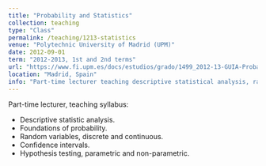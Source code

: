 ```yaml
---
title: "Probability and Statistics"
collection: teaching
type: "Class"
permalink: /teaching/1213-statistics
venue: "Polytechnic University of Madrid (UPM)"
date: 2012-09-01
term: "2012-2013, 1st and 2nd terms"
url: "https://www.fi.upm.es/docs/estudios/grado/1499_2012-13-GUIA-Probabilidades%20y%20Estadistica%20I_1ersemestre.pdf"
location: "Madrid, Spain"
info: "Part-time lecturer teaching descriptive statistical analysis, random variables, confidence intervals and hypothesis testing."
---
```


Part-time lecturer, teaching syllabus:

* Descriptive statistic analysis.
* Foundations of probability.
* Random variables, discrete and continuous.
* Confidence intervals.
* Hypothesis testing, parametric and non-parametric.
